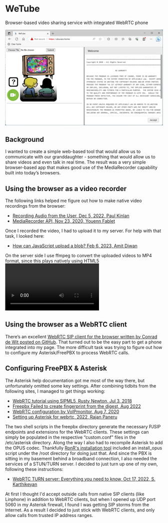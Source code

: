 # WeTube
Browser-based video sharing service with integrated WebRTC phone  

<img width=800 src=https://github.com/glmck13/WeTube/blob/main/wetube.png>  

## Background
I wanted to create a simple web-based tool that would allow us to communicate with our granddaughter - something that would allow us to share videos and even talk in real time.  The result was a very simple browser-based app that makes good use of the MediaRecorder capability built into today’s browsers.
## Using the browser as a video recorder
The following links helped me figure out how to make native video recordings from the browser:
+ [Recording Audio from the User, Dec 5, 2022, Paul Kinlan](https://web.dev/media-recording-audio/)
+ [MediaRecorder API, Nov 23, 2020, Youenn Fablet](https://webkit.org/blog/11353/mediarecorder-api/)  

Once I recorded the video, I had to upload it to my server.  For help with that task, I looked here:
+ [How can JavaScript upload a blob? Feb 6, 2023, Amit Diwan](https://www.tutorialspoint.com/how-can-javascript-upload-a-blob)  

On the server side I use ffmpeg to convert the uploaded videos to MP4 format, since this plays natively using HTML5 <video> tags.

## Using the browser as a WebRTC client
There’s an excellent [WebRTC SIP client for the browser written by Conrad de Wit posted on GitHub](https://github.com/InnovateAsterisk/Browser-Phone).  That turned out to be the easy part to get a phone integrated into my page.  The more difficult task was trying to figure out how to configure my Asterisk/FreePBX to process WebRTC calls.

## Configuring FreePBX & Asterisk
The Asterisk help documentation got me most of the way there, but unfortunately omitted some key settings.  After combining tidbits from the following sites, I managed to get things working:
+ [WebRTC tutorial using SIPML5, Rusty Newton, Jul 3, 2018](https://wiki.asterisk.org/wiki/pages/viewpage.action?pageId=40818097)
+ [Freepbx Failed to create fingerprint from the digest, Aug 2022](https://community.freepbx.org/t/freepbx-failed-to-create-fingerprint-from-the-digest/85205)
+ [WebRTC configuration by VoIPmonitor, Aug 7, 2020](https://www.voipmonitor.org/doc/WebRTC)
+ [Setting up Asterisk for webrtc, 2022, Rajan Paneru](https://gist.github.com/paneru-rajan/01f73e3ec79c2b7a647824e76b901de8)

The two shell scripts in the freepbx directory generate the necessary PJSIP endpoints and extensions for the WebRTC clients.  These settings can simply be populated in the respective “custom.conf” files in the /etc/asterisk directory. Along the way I also had to recompile Asterisk to add the OPUS codec.  Thankfully [RonR's installation tool](https://www.dslreports.com/forum/r30661088-PBX-FreePBX-for-the-Raspberry-Pi) included an install_opus script under the /root directory for doing just that. And since the PBX is sitting in my basement behind a broadband connection, I also needed the services of a STUN/TURN server.  I decided to just turn up one of my own, following these instructions:
+ [WebRTC TURN server: Everything you need to know, Oct 17, 2022, S. Karthikeyan](https://www.100ms.live/blog/webrtc-turn-server)

At first I thought I'd accept outside calls from native SIP clients (like Linphone) in addition to WebRTC clients, but when I opened up UDP port 5060 in my Asterisk firewall, I found I was getting SIP storms from the Internet.  As a result I decided to just stick with WebRTC clients, and only allow calls from trusted IP address ranges. 
